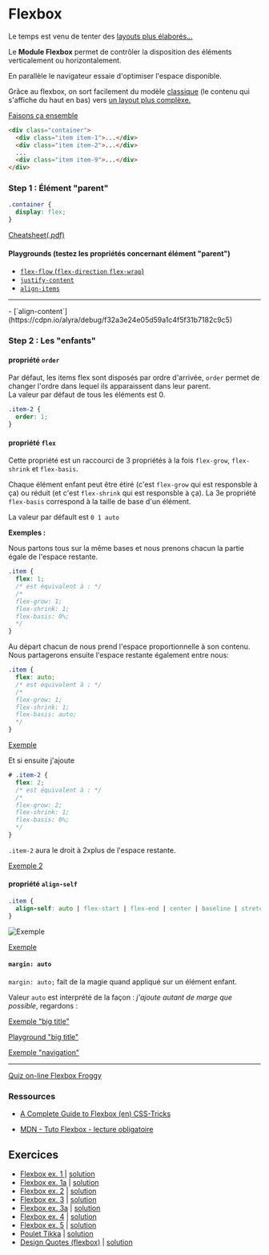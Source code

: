 # Flexbox

Le temps est venu de tenter des [layouts plus élaborés...](https://wp-pehaa.xyz/assets/layout.mp4)

Le **Module Flexbox** permet de contrôler la disposition des éléments verticalement ou horizontalement.

En parallèle le navigateur essaie d'optimiser l'espace disponible.

Grâce au flexbox, on sort facilement du modèle [classique](https://codepen.io/alyra/debug/eYJZMVa) (le contenu qui s'affiche du haut en bas)</a> vers [un layout plus complèxe.](https://codepen.io/alyra/debug/e115e4a915987967ec21f41b96c37456?editors=1100)

[Faisons ça ensemble](https://codepen.io/alyra/pen/eYJZMVa)

```html
<div class="container">
  <div class="item item-1">...</div>
  <div class="item item-2">...</div>
  ...
  <div class="item item-9">...</div>
</div>
```

### Step 1 : Élément "parent"

```css
.container {
  display: flex;
}
```

[Cheatsheet(.pdf)](https://assets.codepen.io/4515922/FlexCheatsheetParent.pdf)

#### Playgrounds (testez les propriétés concernant élément "parent")

- [`flex-flow` (`flex-direction` `flex-wrap`)](https://cdpn.io/alyra/debug/d0ef4e9fed51c6dcf0de9d423b642243)
- [`justify-content`](https://cdpn.io/alyra/debug/572a2fe40e375d00d458afdc37768a68)
- [`align-items`](https://cdpn.io/alyra/debug/9aaec9c3fa5928e7cbf845ccac43ba34)
<hr>
- [`align-content`](https://cdpn.io/alyra/debug/f32a3e24e05d59a1c4f5f31b7182c9c5)

### Step 2 : Les "enfants"

#### propriété `order`

Par défaut, les items flex sont disposés par ordre d'arrivée, `order` permet de changer l'ordre dans lequel ils apparaissent dans leur parent.  
La valeur par défaut de tous les éléments est 0.

```css
.item-2 {
  order: 1;
}
```

#### propriété `flex`

Cette propriété est un raccourci de 3 propriétés à la fois `flex-grow`, `flex-shrink` et `flex-basis`.

Chaque élément enfant peut être étiré (c'est `flex-grow` qui est responsble à ça) ou réduit (et c'est `flex-shrink` qui est responsble à ça). La 3e propriété `flex-basis` correspond à la taille de base d'un élément.

La valeur par défault est `0 1 auto`

**Exemples :**

Nous partons tous sur la même bases et nous prenons chacun la partie égale de l'espace restante.

```css
.item {
  flex: 1;
  /* est équivalent à : */
  /*
  flex-grow: 1;
  flex-shrink: 1;
  flex-basis: 0%;
  */
}
```

Au départ chacun de nous prend l'espace proportionnelle à son contenu. Nous partagerons ensuite l'espace restante également entre nous:

```css
.item {
  flex: auto;
  /* est équivalent à : */
  /*
  flex-grow: 1;
  flex-shrink: 1;
  flex-basis: auto;
  */
}
```

[Exemple](https://cdpn.io/alyra/debug/d8c627f95d09e10c1e6f32269bba9493)

Et si ensuite j'ajoute

```css
# .item-2 {
  flex: 2;
  /* est équivalent à : */
  /*
  flex-grow: 2;
  flex-shrink: 1;
  flex-basis: 0%;
  */
}
```

`.item-2` aura le droit à 2xplus de l'espace restante.

[Exemple 2](https://codepen.io/alyra/pen/GRoZXEX)

#### propriété `align-self`

```css
.item {
  align-self: auto | flex-start | flex-end | center | baseline | stretch;
}
```

![Exemple](https://assets.codepen.io/4515922/alignself.png)

[Exemple](https://codepen.io/alyra/pen/pogyOLJ)

#### `margin: auto`

`margin: auto;` fait de la magie quand appliqué sur un élément enfant.

Valeur `auto` est interprété de la façon : _j'ajoute autant de marge que possible_, regardons :

[Exemple "big title"](https://codepen.io/alyra/pen/NWxNLmP)

[Playground "big title"](https://cdpn.io/alyra/debug/4b5981bfbfd5ae69b759661cc5de9119)

[Exemple "navigation"](https://codepen.io/alyra/pen/jOWqepw)

<hr>

[Quiz on-line Flexbox Froggy](https://flexboxfroggy.com/#fr)

### Ressources

- [A Complete Guide to Flexbox (en) CSS-Tricks](https://css-tricks.com/snippets/css/a-guide-to-flexbox/)

- [MDN - Tuto Flexbox - lecture obligatoire](https://developer.mozilla.org/fr/docs/Apprendre/CSS/CSS_layout/Flexbox)

## Exercices

- [Flexbox ex. 1 ](https://codepen.io/alyra/pen/GRoqJxR) | [solution](https://codepen.io/alyra/pen/84a9f8a69b6243deb2b95fe93aa74316)
- [Flexbox ex. 1a](https://codepen.io/alyra/pen/PoZzqaP) | [solution](https://codepen.io/alyra/pen/8b774f4e71b7eb7946a15dbb378d862b)
- [Flexbox ex. 2](https://codepen.io/alyra/pen/WNrxvqO) | [solution](https://codepen.io/alyra/pen/9a050e3c91e9029cd2096770f37876e4)
- [Flexbox ex. 3](https://codepen.io/alyra/pen/VwejvZw) | [solution](https://codepen.io/alyra/pen/1a040d1d180f068547f1b0c6f931e071)
- [Flexbox ex. 3a](https://codepen.io/alyra/pen/xxZOwxB) | [solution](https://codepen.io/alyra/pen/d9f7f2e28a301e7e3a2b9c70d5d945a6)
- [Flexbox ex. 4](https://codepen.io/alyra/pen/RwrRWGa) | [solution](https://codepen.io/alyra/pen/d88f38824dc4c48923c7f067642baa93)
- [Flexbox ex. 5](https://codepen.io/alyra/pen/qBbNOod) | [solution](https://codepen.io/alyra/pen/4713d0afd1668d23a263bc14ad9b89da)
- [Poulet Tikka](https://codepen.io/alyra/pen/GRpVexo) | [solution](https://codepen.io/alyra/pen/e345eab877855ce5b5c1457688a56fea)
- [Design Quotes (flexbox)](https://codepen.io/alyra/pen/XWXraxW) | [solution](https://codepen.io/alyra/pen/9ede43cefbc1b8e2815f178ffac4507d)
